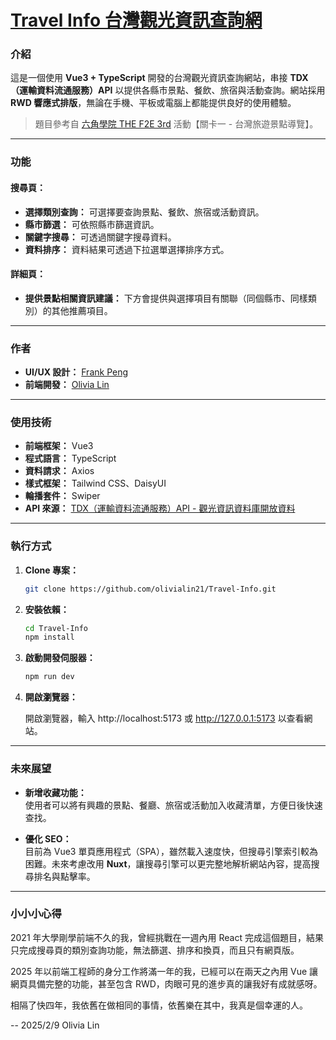 # [Travel Info 台灣觀光資訊查詢網](https://travel-info-three.vercel.app/)

### 介紹

這是一個使用 **Vue3 + TypeScript** 開發的台灣觀光資訊查詢網站，串接 **TDX（運輸資料流通服務）API** 以提供各縣市景點、餐飲、旅宿與活動查詢。網站採用 **RWD 響應式排版**，無論在手機、平板或電腦上都能提供良好的使用體驗。

> 題目參考自 [六角學院 THE F2E 3rd](https://2021.thef2e.com/) 活動【關卡一 - 台灣旅遊景點導覽】。

---

### 功能

#### 搜尋頁：
- **選擇類別查詢：** 可選擇要查詢景點、餐飲、旅宿或活動資訊。
- **縣市篩選：** 可依照縣市篩選資訊。
- **關鍵字搜尋：** 可透過關鍵字搜尋資料。
- **資料排序：** 資料結果可透過下拉選單選擇排序方式。

#### 詳細頁：
- **提供景點相關資訊建議：** 下方會提供與選擇項目有關聯（同個縣市、同樣類別）的其他推薦項目。 

---

### 作者

- **UI/UX 設計：** [Frank Peng](https://2021.thef2e.com/users/6296432819610583736?week=1&type=1)
- **前端開發：** [Olivia Lin](https://github.com/olivialin21)

---

### 使用技術

*   **前端框架：** Vue3
*   **程式語言：** TypeScript
*   **資料請求：** Axios
*   **樣式框架：** Tailwind CSS、DaisyUI
*   **輪播套件：** Swiper
*   **API 來源：** [TDX（運輸資料流通服務）API - 觀光資訊資料庫開放資料](https://tdx.transportdata.tw/api-service/swagger/tourism/0aed433a-9e95-404d-974c-4e70e29ae460#/)

---

### 執行方式

1.  **Clone 專案：**

    ```bash
    git clone https://github.com/olivialin21/Travel-Info.git
    ```

2.  **安裝依賴：**

    ```bash
    cd Travel-Info
    npm install
    ```

3.  **啟動開發伺服器：**

    ```bash
    npm run dev
    ```

4.  **開啟瀏覽器：**

    開啟瀏覽器，輸入 http://localhost:5173 或 http://127.0.0.1:5173 以查看網站。

---

### 未來展望

- **新增收藏功能：**  
  使用者可以將有興趣的景點、餐廳、旅宿或活動加入收藏清單，方便日後快速查找。  
  
- **優化 SEO：**  
  目前為 Vue3 單頁應用程式（SPA），雖然載入速度快，但搜尋引擎索引較為困難。未來考慮改用 **Nuxt**，讓搜尋引擎可以更完整地解析網站內容，提高搜尋排名與點擊率。  

---

### 小小小心得

2021 年大學剛學前端不久的我，曾經挑戰在一週內用 React 完成這個題目，結果只完成搜尋頁的類別查詢功能，無法篩選、排序和換頁，而且只有網頁版。

2025 年以前端工程師的身分工作將滿一年的我，已經可以在兩天之內用 Vue 讓網頁具備完整的功能，甚至包含 RWD，肉眼可見的進步真的讓我好有成就感呀。

相隔了快四年，我依舊在做相同的事情，依舊樂在其中，我真是個幸運的人。

-- 2025/2/9 Olivia Lin